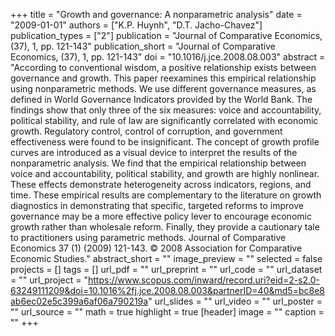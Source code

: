 +++
title = "Growth and governance: A nonparametric analysis"
date = "2009-01-01"
authors = ["K.P. Huynh", "D.T. Jacho-Chavez"]
publication_types = ["2"]
publication = "Journal of Comparative Economics, (37), 1, pp. 121-143"
publication_short = "Journal of Comparative Economics, (37), 1, pp. 121-143"
doi = "10.1016/j.jce.2008.08.003"
abstract = "According to conventional wisdom, a positive relationship exists between governance and growth. This paper reexamines this empirical relationship using nonparametric methods. We use different governance measures, as defined in World Governance Indicators provided by the World Bank. The findings show that only three of the six measures: voice and accountability, political stability, and rule of law are significantly correlated with economic growth. Regulatory control, control of corruption, and government effectiveness were found to be insignificant. The concept of growth profile curves are introduced as a visual device to interpret the results of the nonparametric analysis. We find that the empirical relationship between voice and accountability, political stability, and growth are highly nonlinear. These effects demonstrate heterogeneity across indicators, regions, and time. These empirical results are complementary to the literature on growth diagnostics in demonstrating that specific, targeted reforms to improve governance may be a more effective policy lever to encourage economic growth rather than wholesale reform. Finally, they provide a cautionary tale to practitioners using parametric methods. Journal of Comparative Economics 37 (1) (2009) 121-143. © 2008 Association for Comparative Economic Studies."
abstract_short = ""
image_preview = ""
selected = false
projects = []
tags = []
url_pdf = ""
url_preprint = ""
url_code = ""
url_dataset = ""
url_project = "https://www.scopus.com/inward/record.uri?eid=2-s2.0-63249111209&doi=10.1016%2fj.jce.2008.08.003&partnerID=40&md5=bc8e8ab6ec02e5c399a6af06a790219a"
url_slides = ""
url_video = ""
url_poster = ""
url_source = ""
math = true
highlight = true
[header]
image = ""
caption = ""
+++
